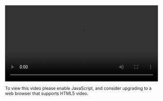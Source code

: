 <video controls="" style="width: 100%; display: block;"><source src="http://o86bpj665.bkt.clouddn.com/gulp-flex-res/4-nodejs-how.mp4" type="video/mp4"><p>To view this video please enable JavaScript, and consider upgrading to a web browser that supports HTML5 video.</p></video>
